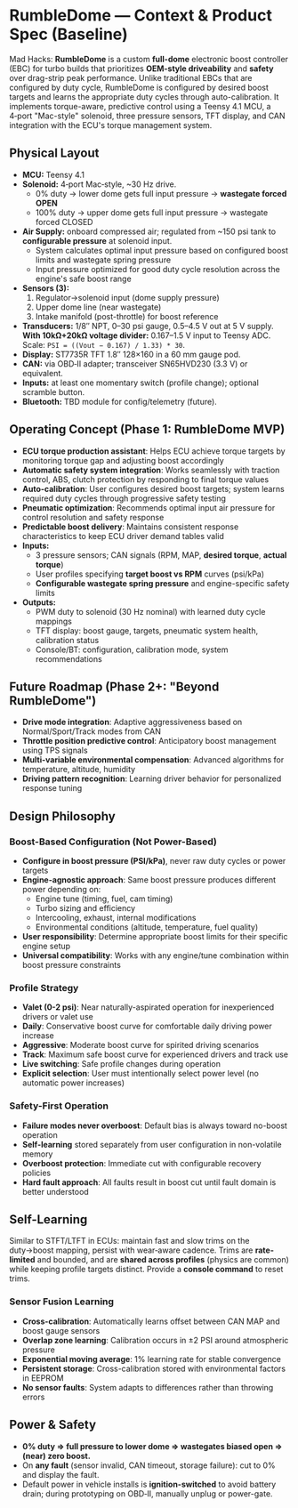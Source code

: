 # RumbleDome — Context & Product Spec (Baseline)

Mad Hacks: **RumbleDome** is a custom **full-dome** electronic boost controller (EBC) for turbo builds that prioritizes
**OEM-style driveability** and **safety** over drag-strip peak performance. Unlike traditional EBCs that are configured
by duty cycle, RumbleDome is configured by desired boost targets and learns the appropriate duty cycles through
auto-calibration. It implements torque-aware, predictive control using a Teensy 4.1 MCU, a 4‑port "Mac-style" solenoid,
three pressure sensors, TFT display, and CAN integration with the ECU's torque management system.

## Physical Layout

- **MCU:** Teensy 4.1
- **Solenoid:** 4‑port Mac‑style, ~30 Hz drive.  
  - 0% duty → lower dome gets full input pressure → **wastegate forced OPEN**  
  - 100% duty → upper dome gets full input pressure → wastegate forced CLOSED
- **Air Supply:** onboard compressed air; regulated from ~150 psi tank to **configurable pressure** at solenoid input.
  - System calculates optimal input pressure based on configured boost limits and wastegate spring pressure
  - Input pressure optimized for good duty cycle resolution across the engine's safe boost range
- **Sensors (3):**
  1) Regulator→solenoid input (dome supply pressure)  
  2) Upper dome line (near wastegate)  
  3) Intake manifold (post-throttle) for boost reference
- **Transducers:** 1/8″ NPT, 0–30 psi gauge, 0.5–4.5 V out at 5 V supply.  
  **With 10kΩ+20kΩ voltage divider:** 0.167–1.5 V input to Teensy ADC.  
  Scale: `PSI = ((Vout − 0.167) / 1.33) * 30`.
- **Display:** ST7735R TFT 1.8″ 128×160 in a 60 mm gauge pod.
- **CAN:** via OBD‑II adapter; transceiver SN65HVD230 (3.3 V) or equivalent.
- **Inputs:** at least one momentary switch (profile change); optional scramble button.
- **Bluetooth:** TBD module for config/telemetry (future).

## Operating Concept (Phase 1: RumbleDome MVP)

- **ECU torque production assistant**: Helps ECU achieve torque targets by monitoring torque gap and adjusting boost accordingly
- **Automatic safety system integration**: Works seamlessly with traction control, ABS, clutch protection by responding to final torque values
- **Auto-calibration**: User configures desired boost targets; system learns required duty cycles through progressive safety testing
- **Pneumatic optimization**: Recommends optimal input air pressure for control resolution and safety response
- **Predictable boost delivery**: Maintains consistent response characteristics to keep ECU driver demand tables valid
- **Inputs:**
  - 3 pressure sensors; CAN signals (RPM, MAP, **desired torque**, **actual torque**)
  - User profiles specifying **target boost vs RPM** curves (psi/kPa)
  - **Configurable wastegate spring pressure** and engine-specific safety limits
- **Outputs:**
  - PWM duty to solenoid (30 Hz nominal) with learned duty cycle mappings
  - TFT display: boost gauge, targets, pneumatic system health, calibration status
  - Console/BT: configuration, calibration mode, system recommendations

## Future Roadmap (Phase 2+: "Beyond RumbleDome")
- **Drive mode integration**: Adaptive aggressiveness based on Normal/Sport/Track modes from CAN
- **Throttle position predictive control**: Anticipatory boost management using TPS signals
- **Multi-variable environmental compensation**: Advanced algorithms for temperature, altitude, humidity
- **Driving pattern recognition**: Learning driver behavior for personalized response tuning

## Design Philosophy

### Boost-Based Configuration (Not Power-Based)
- **Configure in boost pressure (PSI/kPa)**, never raw duty cycles or power targets
- **Engine-agnostic approach**: Same boost pressure produces different power depending on:
  - Engine tune (timing, fuel, cam timing)
  - Turbo sizing and efficiency
  - Intercooling, exhaust, internal modifications
  - Environmental conditions (altitude, temperature, fuel quality)
- **User responsibility**: Determine appropriate boost limits for their specific engine setup
- **Universal compatibility**: Works with any engine/tune combination within boost pressure constraints

### Profile Strategy  
- **Valet (0-2 psi)**: Near naturally-aspirated operation for inexperienced drivers or valet use
- **Daily**: Conservative boost curve for comfortable daily driving power increase
- **Aggressive**: Moderate boost curve for spirited driving scenarios  
- **Track**: Maximum safe boost curve for experienced drivers and track use
- **Live switching**: Safe profile changes during operation
- **Explicit selection**: User must intentionally select power level (no automatic power increases)

### Safety-First Operation
- **Failure modes never overboost**: Default bias is always toward no-boost operation
- **Self-learning** stored separately from user configuration in non-volatile memory
- **Overboost protection**: Immediate cut with configurable recovery policies
- **Hard fault approach**: All faults result in boost cut until fault domain is better understood

## Self-Learning

Similar to STFT/LTFT in ECUs: maintain fast and slow trims on the duty→boost mapping, persist with wear‑aware cadence.
Trims are **rate-limited** and bounded, and are **shared across profiles** (physics are common) while keeping profile targets distinct.
Provide a **console command** to reset trims.

### Sensor Fusion Learning
- **Cross-calibration**: Automatically learns offset between CAN MAP and boost gauge sensors
- **Overlap zone learning**: Calibration occurs in ±2 PSI around atmospheric pressure
- **Exponential moving average**: 1% learning rate for stable convergence
- **Persistent storage**: Cross-calibration stored with environmental factors in EEPROM
- **No sensor faults**: System adapts to differences rather than throwing errors

## Power & Safety

- **0% duty ⇒ full pressure to lower dome ⇒ wastegates biased open ⇒ (near) zero boost.**  
- On **any fault** (sensor invalid, CAN timeout, storage failure): cut to 0% and display the fault.
- Default power in vehicle installs is **ignition-switched** to avoid battery drain; during prototyping on OBD‑II, manually unplug or power-gate.

